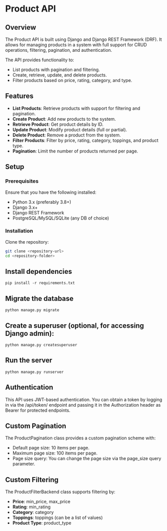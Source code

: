 # Product API

## Overview
The Product API is built using Django and Django REST Framework (DRF). It allows for managing products in a system with full support for CRUD operations, filtering, pagination, and authentication.

The API provides functionality to:
- List products with pagination and filtering.
- Create, retrieve, update, and delete products.
- Filter products based on price, rating, category, and type.

## Features
- **List Products**: Retrieve products with support for filtering and pagination.
- **Create Product**: Add new products to the system.
- **Retrieve Product**: Get product details by ID.
- **Update Product**: Modify product details (full or partial).
- **Delete Product**: Remove a product from the system.
- **Filter Products**: Filter by price, rating, category, toppings, and product type.
- **Pagination**: Limit the number of products returned per page.

## Setup

### Prerequisites
Ensure that you have the following installed:
- Python 3.x (preferably 3.8+)
- Django 3.x+
- Django REST Framework
- PostgreSQL/MySQL/SQLite (any DB of choice)

### Installation
Clone the repository:
```bash
git clone <repository-url>
cd <repository-folder>
```

## Install dependencies
```pip install -r requirements.txt```

## Migrate the database
```python manage.py migrate```

## Create a superuser (optional, for accessing Django admin):
```python manage.py createsuperuser```

## Run the server
```python manage.py runserver```

## Authentication
This API uses JWT-based authentication. You can obtain a token by logging in via the /api/token/ endpoint and passing it in the Authorization header as Bearer <token> for protected endpoints.

## Custom Pagination
The ProductPagination class provides a custom pagination scheme with:

- Default page size: 10 items per page.
- Maximum page size: 100 items per page.
- Page size query: You can change the page size via the page_size query parameter.

## Custom Filtering
The ProductFilterBackend class supports filtering by:

- **Price**: min_price, max_price
- **Rating**: min_rating
- **Category**: category
- **Toppings**: toppings (can be a list of values)
- **Product Type**: product_type
